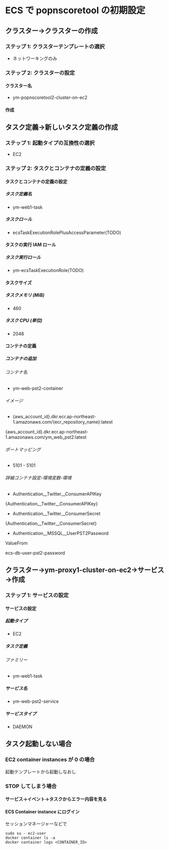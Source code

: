 # ECS で popnscoretool の初期設定

## クラスター→クラスターの作成

### ステップ 1: クラスターテンプレートの選択

- ネットワーキングのみ

### ステップ 2: クラスターの設定

#### クラスター名

- ym-popnscoretool2-cluster-on-ec2

#### 作成

## タスク定義→新しいタスク定義の作成

### ステップ 1: 起動タイプの互換性の選択

- EC2

### ステップ 2: タスクとコンテナの定義の設定

#### タスクとコンテナの定義の設定

##### タスク定義名

- ym-web1-task

##### タスクロール

- ecsTaskExecutionRolePlusAccessParameter(TODO)

#### タスクの実行 IAM ロール

##### タスク実行ロール

- ym-ecsTaskExecutionRole(TODO)

#### タスクサイズ

##### タスクメモリ (MiB)

- 460

##### タスク CPU (単位)

- 2048

#### コンテナの定義

##### コンテナの追加

###### コンテナ名

- ym-web-pst2-container

###### イメージ

- {aws_account_id}.dkr.ecr.ap-northeast-1.amazonaws.com/{ecr_repository_name}:latest

{aws_account_id}.dkr.ecr.ap-northeast-1.amazonaws.com/ym_web_pst2:latest

###### ポートマッピング

- 5101 - 5101

###### 詳細コンテナ設定-環境変数-環境

- Authentication__Twitter__ConsumerAPIKey

{Authentication__Twitter__ConsumerAPIKey}

- Authentication__Twitter__ConsumerSecret

{Authentication__Twitter__ConsumerSecret}

- Authentication__MSSQL__UserPST2Password

ValueFrom

ecs-db-user-pst2-password

## クラスター→ym-proxy1-cluster-on-ec2→サービス→作成

### ステップ 1: サービスの設定

#### サービスの設定

##### 起動タイプ

- EC2

##### タスク定義

###### ファミリー

- ym-web1-task

##### サービス名

- ym-web-pst2-service

##### サービスタイプ

- DAEMON

## タスク起動しない場合

### EC2 container instances が 0 の場合

起動テンプレートから起動しなおし

### STOP してしまう場合

#### サービス→イベント→タスクからエラー内容を見る

#### ECS Container instance にログイン

セッションマネージャーなどで

    sudo su - ec2-user
    docker container ls -a
    docker container logs <CONTAINER_ID>

